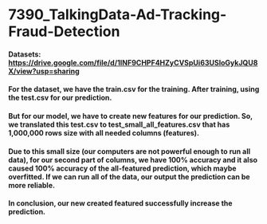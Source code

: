 # 7390_TalkingData-Ad-Tracking-Fraud-Detection

#### Datasets: https://drive.google.com/file/d/1INF9CHPF4HZyCVSpUi63USloGykJQU8X/view?usp=sharing

#### For the dataset, we have the train.csv for the training. After training, using the test.csv for our prediction. 
#### But for our model, we have to create new features for our prediction. So, we translated this test.csv to test_small_all_features.csv that has 1,000,000 rows size with all needed columns (features). 
#### Due to this small size (our computers are not powerful enough to run all data), for our second part of columns, we have 100% accuracy and it also caused 100% accuracy of the all-featured prediction, which maybe overfitted. If we can run all of the data, our output the prediction can be more reliable.
#### In conclusion, our new created featured successfully increase the prediction.